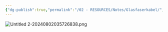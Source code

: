 ```yaml
---
{"dg-publish":true,"permalink":"/02 - RESOURCES/Notes/Glasfaserkabel/","tags":["netzwerk/kabel"],"noteIcon":"","updated":"2024-08-02T03:57:44.615+02:00"}
---
```


![Untitled 2-20240802035726838.png](/img/user/02%20-%20RESOURCES/Files/IMG/Untitled%202-20240802035726838.png)